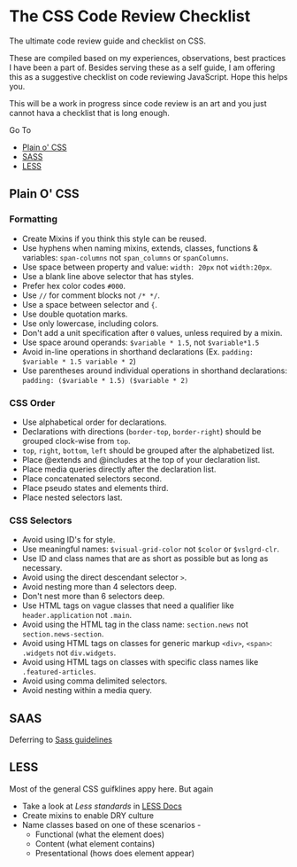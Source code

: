 # The CSS Code Review Checklist

The ultimate code review guide and checklist on CSS.

These are compiled based on my experiences, observations, best practices I have been a part of. Besides serving these as a self guide, I am offering this as a suggestive checklist on code reviewing JavaScript. Hope this helps you.

This will be a work in progress since code review is an art and you just cannot hava a checklist that is long enough.

Go To
* [Plain o' CSS](#plain-O'-css)
* [SASS](#sass)
* [LESS](#less)

## Plain O' CSS

### Formatting
* Create Mixins if you think this style can be reused.
* Use hyphens when naming mixins, extends, classes, functions & variables: `span-columns` not `span_columns` or `spanColumns`.
* Use space between property and value: `width: 20px` not `width:20px`.
* Use a blank line above selector that has styles.
* Prefer hex color codes `#000`.
* Use `//` for comment blocks not `/* */`.
* Use a space between selector and `{`.
* Use double quotation marks.
* Use only lowercase, including colors.
* Don't add a unit specification after `0` values, unless required by a mixin.
* Use space around operands: `$variable * 1.5`, not `$variable*1.5`
* Avoid in-line operations in shorthand declarations (Ex. `padding: $variable * 1.5 variable * 2`)
* Use parentheses around individual operations in shorthand declarations: `padding: ($variable * 1.5) ($variable * 2)`

### CSS Order
* Use alphabetical order for declarations.
* Declarations with directions (`border-top`, `border-right`) should be grouped clock-wise from `top`.
* `top`, `right`, `bottom`, `left` should be grouped after the alphabetized list.
* Place @extends and @includes at the top of your declaration list.
* Place media queries directly after the declaration list.
* Place concatenated selectors second.
* Place pseudo states and elements third.
* Place nested selectors last.

### CSS Selectors
* Avoid using ID's for style.
* Use meaningful names: `$visual-grid-color` not `$color` or `$vslgrd-clr`.
* Use ID and class names that are as short as possible but as long as necessary.
* Avoid using the direct descendant selector `>`.
* Avoid nesting more than 4 selectors deep.
* Don't nest more than 6 selectors deep.
* Use HTML tags on vague classes that need a qualifier like `header.application` not `.main`.
* Avoid using the HTML tag in the class name: `section.news` not `section.news-section`.
* Avoid using HTML tags on classes for generic markup `<div>`, `<span>`: `.widgets` not `div.widgets`.
* Avoid using HTML tags on classes with specific class names like `.featured-articles`.
* Avoid using comma delimited selectors.
* Avoid nesting within a media query.

## SAAS

Deferring to [Sass guidelines](http://sass-guidelin.es/)

## LESS

Most of the general CSS guifklines appy here. But again
* Take a look at _Less standards_ in [LESS Docs](https://github.com/less/less-docs)
* Create mixins to enable DRY culture
* Name classes based on one of these scenarios -
   - Functional (what the element does)
   - Content (what element contains)
   - Presentational (hows does element appear)
